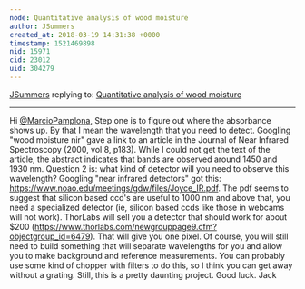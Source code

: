 ```yaml
---
node: Quantitative analysis of wood moisture
author: JSummers
created_at: 2018-03-19 14:31:38 +0000
timestamp: 1521469898
nid: 15971
cid: 23012
uid: 304279
---
```




[JSummers](../profile/JSummers) replying to: [Quantitative analysis of wood moisture](../notes/MarcioPamplona/03-18-2018/quantitative-analysis-of-wood-moisture)

----
Hi [@MarcioPamplona](/profile/MarcioPamplona), Step one is to figure out where the absorbance shows up.  By that I mean the wavelength that you need to detect.  Googling "wood moisture nir" gave a link to an article in the Journal of Near Infrared Spectroscopy (2000, vol 8, p183).  While I could not get the text of the article, the abstract indicates that bands are observed around 1450 and 1930 nm.  Question 2 is: what kind of detector will you need to observe this wavelength? Googling "near infrared detectors" got this: https://www.noao.edu/meetings/gdw/files/Joyce_IR.pdf.  The pdf seems to suggest that silicon based ccd's are useful to 1000 nm and above that, you need a specialized detector (ie, silicon based ccds like those in webcams will not work).  ThorLabs will sell you a detector that should work for about $200 (https://www.thorlabs.com/newgrouppage9.cfm?objectgroup_id=6479).  That will give you one pixel.  Of course, you will still need to build something that will separate wavelengths for you and allow you to make background and reference measurements.  You can probably use some kind of chopper with filters to do this, so I think you can get away without a grating.  Still, this is a pretty daunting project.  Good luck. Jack